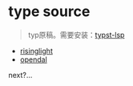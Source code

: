 # type source

> typ原稿。需要安装：[typst-lsp](https://marketplace.visualstudio.com/items?itemName=nvarner.typst-lsp)

- [risinglight](https://github.com/risinglightdb/risinglight)
- [opendal](https://github.com/apache/incubator-opendal)

next?...
